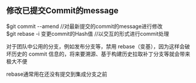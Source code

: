 ## 修改已提交Commit的message

$git commit --amend //对最新提交的commit的message进行修改  
$git rebase -i 变更commit的Hash值  //以交互的形式进行commit处理  

对于团队中公用的分支，例如发布分支等，禁用 rebase（变基），因为这样会破坏历史的 commit 信息的，将来要溯源、基于构建历史拉取补丁分支等就会带来极大不便

rebase通常用在还没有提交到集成分支之前